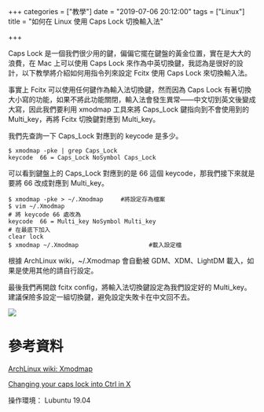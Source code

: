 +++
categories = ["教學"]
date = "2019-07-06 20:12:00"
tags = ["Linux"]
title = "如何在 Linux 使用 Caps Lock 切換輸入法"

+++

Caps Lock 是一個我們很少用的鍵，偏偏它擺在鍵盤的黃金位置，實在是大大的浪費，在 Mac 上可以使用 Caps Lock 來作為中英切換鍵，我認為是很好的設計，以下教學將介紹如何用指令列來設定 Fcitx 使用 Caps Lock 來切換輸入法。

事實上 Fcitx 可以使用任何鍵作為輸入法切換鍵，然而因為 Caps Lock 有著切換大小寫的功能，如果不將此功能關閉，輸入法會發生異常——中文切到英文後變成大寫，因此我們要利用 xmodmap 工具來將 Caps_Lock 鍵指向到不會使用到的 Multi_key，再將 Fcitx 切換鍵對應到 Multi_key。

我們先查詢一下 Caps_Lock 對應到的 keycode 是多少。

``` 
$ xmodmap -pke | grep Caps_Lock
keycode  66 = Caps_Lock NoSymbol Caps_Lock
```

可以看到鍵盤上的 Caps_Lock 對應到的是 66 這個 keycode，那我們接下來就是要將 66 改成對應到 Multi_key。

```
$ xmodmap -pke > ~/.Xmodmap		#將設定存為檔案
$ vim ~/.Xmodmap
# 將 keycode 66 處改為
keycode  66 = Multi_key NoSymbol Multi_key
# 在最底下加入
clear lock
$ xmodmap ~/.Xmodmap					#載入設定檔
```

根據 ArchLinux wiki，~/.Xmodmap 會自動被 GDM、XDM、LightDM 載入，如果是使用其他的請自行設定。

最後我們再開啟 fcitx config，將輸入法切換鍵設定為我們設定好的 Multi_key。建議保險多設定一組切換鍵，避免設定失敗卡在中文回不去。

![](/img/capslock/fcitx-config.png)

# 參考資料

[ArchLinux wiki: Xmodmap](https://wiki.archlinux.org/index.php/Xmodmap#Keymap_table)

[Changing your caps lock into Ctrl in X](http://efod.se/capslock/)

操作環境： Lubuntu 19.04
